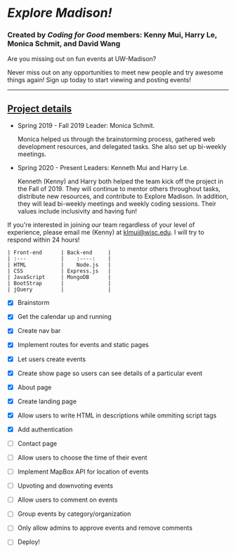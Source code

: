 # ***Explore Madison!***
### Created by *Coding for Good* members: Kenny Mui, Harry Le, Monica Schmit, and David Wang

Are you missing out on fun events at UW-Madison?

Never miss out on any opportunities to meet new people and try awesome things again! Sign up today to start viewing and posting events!

-----------------------------------------------------

<h2> <strong> <u> Project details </U> </strong> </h2>

- Spring 2019 - Fall 2019 Leader: Monica Schmit.

    Monica helped us through the brainstorming process, gathered web development resources, and delegated tasks. She also set up bi-weekly meetings.

- Spring 2020 - Present Leaders: Kenneth Mui and Harry Le.

    Kenneth (Kenny) and Harry both helped the team kick off the project in the Fall of 2019. They will continue to mentor others throughout tasks, distribute new resources, and contribute to Explore Madison. In addition, they will lead bi-weekly meetings and weekly coding sessions. Their values include inclusivity and having fun!

If you're interested in joining our team regardless of your level of experience, please email me (Kenny) at klmui@wisc.edu. I will try to respond within 24 hours!

    | Front-end      | Back-end     | 
    | :---           |    :----:    |
    | HTML           |    Node.js   | 
    | CSS            | Express.js   |  
    | JavaScript     | MongoDB      | 
    | BootStrap      |              | 
    | jQuery         |              | 

- [x] Brainstorm
- [x] Get the calendar up and running
- [x] Create nav bar
- [x] Implement routes for events and static pages
- [x] Let users create events
- [x] Create show page so users can see details of a particular event
- [x] About page
- [x] Create landing page
- [x] Allow users to write HTML in descriptions while ommiting script tags
- [x] Add authentication
- [ ] Contact page
- [ ] Allow users to choose the time of their event
- [ ] Implement MapBox API for location of events
- [ ] Upvoting and downvoting events
- [ ] Allow users to comment on events
- [ ] Group events by category/organization
- [ ] Only allow admins to approve events and remove comments
- [ ] Deploy!

